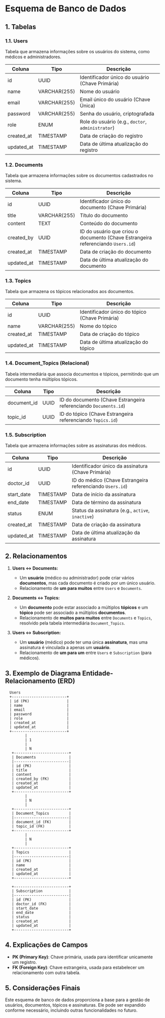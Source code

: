 # **Esquema de Banco de Dados**

## **1. Tabelas**

### **1.1. Users**
Tabela que armazena informações sobre os usuários do sistema, como médicos e administradores.

| Coluna         | Tipo        | Descrição                                                                 |
|----------------|-------------|---------------------------------------------------------------------------|
| id             | UUID        | Identificador único do usuário (Chave Primária)                          |
| name           | VARCHAR(255) | Nome do usuário                                                           |
| email          | VARCHAR(255) | Email único do usuário (Chave Única)                                      |
| password       | VARCHAR(255) | Senha do usuário, criptografada                                           |
| role           | ENUM        | Role do usuário (e.g., `doctor`, `administrator`)                         |
| created_at     | TIMESTAMP   | Data de criação do registro                                               |
| updated_at     | TIMESTAMP   | Data de última atualização do registro                                    |

### **1.2. Documents**
Tabela que armazena informações sobre os documentos cadastrados no sistema.

| Coluna         | Tipo        | Descrição                                                                 |
|----------------|-------------|---------------------------------------------------------------------------|
| id             | UUID        | Identificador único do documento (Chave Primária)                         |
| title          | VARCHAR(255) | Título do documento                                                       |
| content        | TEXT        | Conteúdo do documento                                                      |
| created_by     | UUID        | ID do usuário que criou o documento (Chave Estrangeira referenciando `Users.id`) |
| created_at     | TIMESTAMP   | Data de criação do documento                                               |
| updated_at     | TIMESTAMP   | Data de última atualização do documento                                    |

### **1.3. Topics**
Tabela que armazena os tópicos relacionados aos documentos.

| Coluna         | Tipo        | Descrição                                                                 |
|----------------|-------------|---------------------------------------------------------------------------|
| id             | UUID        | Identificador único do tópico (Chave Primária)                            |
| name           | VARCHAR(255) | Nome do tópico                                                            |
| created_at     | TIMESTAMP   | Data de criação do tópico                                                 |
| updated_at     | TIMESTAMP   | Data de última atualização do tópico                                      |

### **1.4. Document_Topics (Relacional)**
Tabela intermediária que associa documentos e tópicos, permitindo que um documento tenha múltiplos tópicos.

| Coluna         | Tipo        | Descrição                                                                 |
|----------------|-------------|---------------------------------------------------------------------------|
| document_id    | UUID        | ID do documento (Chave Estrangeira referenciando `Documents.id`)          |
| topic_id       | UUID        | ID do tópico (Chave Estrangeira referenciando `Topics.id`)                |

### **1.5. Subscription**
Tabela que armazena informações sobre as assinaturas dos médicos.

| Coluna         | Tipo        | Descrição                                                                 |
|----------------|-------------|---------------------------------------------------------------------------|
| id             | UUID        | Identificador único da assinatura (Chave Primária)                        |
| doctor_id      | UUID        | ID do médico (Chave Estrangeira referenciando `Users.id`)                 |
| start_date     | TIMESTAMP   | Data de início da assinatura                                              |
| end_date       | TIMESTAMP   | Data de término da assinatura                                             |
| status         | ENUM        | Status da assinatura (e.g., `active`, `inactive`)                          |
| created_at     | TIMESTAMP   | Data de criação da assinatura                                             |
| updated_at     | TIMESTAMP   | Data de última atualização da assinatura                                   |

## **2. Relacionamentos**
1. **Users ↔ Documents:**
   - Um **usuário** (médico ou administrador) pode criar vários **documentos**, mas cada documento é criado por um único usuário.
   - Relacionamento de **um para muitos** entre `Users` e `Documents`.

2. **Documents ↔ Topics:**
   - Um **documento** pode estar associado a múltiplos **tópicos** e um **tópico** pode ser associado a múltiplos **documentos**.
   - Relacionamento de **muitos para muitos** entre `Documents` e `Topics`, resolvido pela tabela intermediária `Document_Topics`.

3. **Users ↔ Subscription:**
   - Um **usuário** (médico) pode ter uma única **assinatura**, mas uma assinatura é vinculada a apenas um **usuário**.
   - Relacionamento de **um para um** entre `Users` e `Subscription` (para médicos).

## **3. Exemplo de Diagrama Entidade-Relacionamento (ERD)**

```
  Users
  +-------------------------+
  | id (PK)                 |
  | name                    |
  | email                   |
  | password                |
  | role                    |
  | created_at              |
  | updated_at              |
  +-------------------------+
         |
         | 1
         | 
         | N
   +-------------------------+
   | Documents               |
   |-------------------------|
   | id (PK)                 |
   | title                   |
   | content                 |
   | created_by (FK)         |
   | created_at              |
   | updated_at              |
   +-------------------------+
         |
         | N
         |
   +-------------------------+
   | Document_Topics         |
   |-------------------------|
   | document_id (FK)        |
   | topic_id (FK)           |
   +-------------------------+
         |
         | N
         |
   +-------------------------+
   | Topics                  |
   |-------------------------|
   | id (PK)                 |
   | name                    |
   | created_at              |
   | updated_at              |
   +-------------------------+
         
   +-------------------------+
   | Subscription            |
   |-------------------------|
   | id (PK)                 |
   | doctor_id (FK)          |
   | start_date              |
   | end_date                |
   | status                  |
   | created_at              |
   | updated_at              |
   +-------------------------+
```

## **4. Explicações de Campos**
- **PK (Primary Key)**: Chave primária, usada para identificar unicamente um registro.
- **FK (Foreign Key)**: Chave estrangeira, usada para estabelecer um relacionamento com outra tabela.

## **5. Considerações Finais**
Este esquema de banco de dados proporciona a base para a gestão de usuários, documentos, tópicos e assinaturas. Ele pode ser expandido conforme necessário, incluindo outras funcionalidades no futuro.